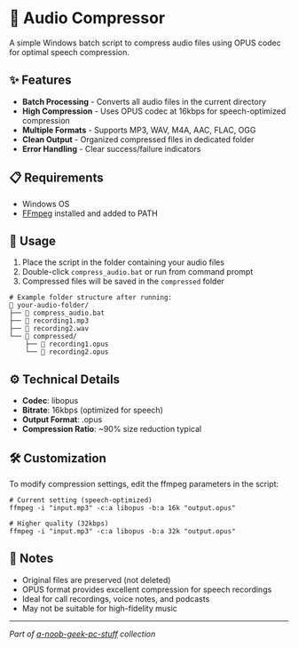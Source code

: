 # 🎵 Audio Compressor

A simple Windows batch script to compress audio files using OPUS codec for optimal speech compression.

## ✨ Features

- **Batch Processing** - Converts all audio files in the current directory
- **High Compression** - Uses OPUS codec at 16kbps for speech-optimized compression
- **Multiple Formats** - Supports MP3, WAV, M4A, AAC, FLAC, OGG
- **Clean Output** - Organized compressed files in dedicated folder
- **Error Handling** - Clear success/failure indicators

## 📋 Requirements

- Windows OS
- [FFmpeg](https://ffmpeg.org/download.html) installed and added to PATH

## 🚀 Usage

1. Place the script in the folder containing your audio files
2. Double-click `compress_audio.bat` or run from command prompt
3. Compressed files will be saved in the `compressed` folder

```batch
# Example folder structure after running:
📁 your-audio-folder/
├── 📄 compress_audio.bat
├── 🎵 recording1.mp3
├── 🎵 recording2.wav
└── 📁 compressed/
    ├── 🎵 recording1.opus
    └── 🎵 recording2.opus
```

## ⚙️ Technical Details

- **Codec**: libopus
- **Bitrate**: 16kbps (optimized for speech)
- **Output Format**: .opus
- **Compression Ratio**: ~90% size reduction typical

## 🛠️ Customization

To modify compression settings, edit the ffmpeg parameters in the script:

```batch
# Current setting (speech-optimized)
ffmpeg -i "input.mp3" -c:a libopus -b:a 16k "output.opus"

# Higher quality (32kbps)
ffmpeg -i "input.mp3" -c:a libopus -b:a 32k "output.opus"
```

## 📝 Notes

- Original files are preserved (not deleted)
- OPUS format provides excellent compression for speech recordings
- Ideal for call recordings, voice notes, and podcasts
- May not be suitable for high-fidelity music

---

*Part of [a-noob-geek-pc-stuff](https://github.com/rishabhkrmahato/a-noob-geek-pc-stuff) collection*